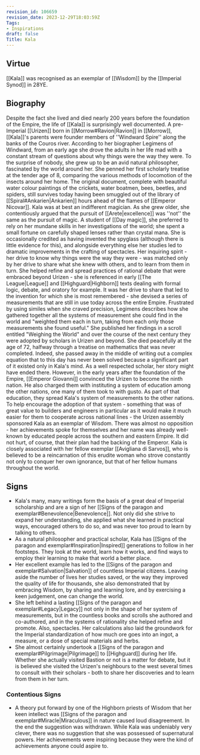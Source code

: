 ```yaml
---
revision_id: 106659
revision_date: 2023-12-29T18:03:59Z
Tags:
- Inspirations
draft: false
Title: Kala
---
```

## Virtue
[[Kala]] was recognised as an exemplar of [[Wisdom]] by the [[Imperial Synod]] in 28YE.
## Biography
Despite the fact she lived and died nearly 200 years before the foundation of the Empire, the life of [[Kala]] is surprisingly well documented. A pre-Imperial [[Urizen]] born in [[Morrow#Ravion|Ravion]] in [[Morrow]], [[Kala]]'s parents were founder members of ''Windward Spire'' along the banks of the Couros river. According to her biographer Legimens of Windward, from an early age she drove the adults in her life mad with a constant stream of questions about why things were the way they were. To the surprise of nobody, she grew up to be an avid natural philosopher, fascinated by the world around her. She penned her first scholarly treatise at the tender age of 8, comparing the various methods of locomotion of the insects around her home. The original document, complete with beautiful water colour paintings of the crickets, water boatmen, bees, beetles, and spiders, still survives today having been smuggled out of the library of [[Spiral#Ankarien|Ankarien]] hours ahead of the flames of [[Emperor Nicovar]].
Kala was at best an indifferent magician. As she grew older, she contentiously argued that the pursuit of [[Arete|excellence]] was ''not'' the same as the pursuit of magic. A student of [[Day magic]], she preferred to rely on her mundane skills in her investigations of the world; she spent a small fortune on carefully shaped lenses rather than crystal mana. She is occasionally credited as having invented the spyglass (although there is little evidence for this), and alongside everything else her studies led to dramatic improvements in the crafting of spectacles.
Her inquiring spirit - her drive to know why things were the way they were - was matched only by her drive to share what she knew with others, and to learn from them in turn. She helped refine and spread practices of rational debate that were embraced beyond Urizen - she is referenced in early [[The League|League]] and [[Highguard|Highborn]] texts dealing with formal logic, debate, and oratory for example. 
It was her drive to share that led to the invention for which she is most remembered - she devised a series of measurements that are still in use today across the entire Empire. Frustrated by using similes when she craved precision, Legimens describes how she gathered together all the systems of measurement she could find in the world and "weighted them each in turn, taking from each only those measurements she found useful." She published her findings in a scroll entitled "Weighing the World" and over the course of the next century they were adopted by scholars in Urizen and beyond.
She died peacefully at the age of 72, halfway through a treatise on mathematics that was never completed. Indeed, she passed away in the middle of writing out a complex equation that to this day has never been solved because a significant part of it existed only in Kala's mind.
As a well respected scholar, her story might have ended there. However, in the early years after the foundation of the Empire, [[Emperor Giovanni]] convinced the Urizen to become the ninth nation. He also charged them with instituting a system of education among the other nations, one many of them took to with gusto. As part of that education, they spread Kala's system of measurements to the other nations. To help encourage the adoption of that system - something that was of great value to builders and engineers in particular as it would make it much easier for them to cooperate across national lines - the Urizen assembly sponsored Kala as an exemplar of Wisdom. There was almost no opposition - her achievements spoke for themselves and her name was already well-known by educated people across the southern and eastern Empire. It did not hurt, of course, that their plan had the backing of the Emperor.
Kala is closely associated with her fellow exemplar [[Avigliana di Sarvos]], who is believed to be a reincarnation of this erudite woman who strove constantly not only to conquer her own ignorance, but that of her fellow humans throughout the world.
## Signs
* Kala's many, many writings form the basis of a great deal of Imperial scholarship and are a sign of her [[Signs of the paragon and exemplar#Benevolence|Benevolence]]. Not only did she strive to expand her understanding, she applied what she learned in practical ways, encouraged others to do so, and was never too proud to learn by talking to others.
* As a natural philosopher and practical scholar, Kala has [[Signs of the paragon and exemplar#Inspiration|Inspired]] generations to follow in her footsteps. They look at the world, learn how it works, and find ways to employ their learning to make that world a better place.
* Her excellent example has led to the [[Signs of the paragon and exemplar#Salvation|Salvation]] of countless Imperial citizens. Leaving aside the number of lives her studies saved, or the way they improved the quality of life for thousands, she also demonstrated that by embracing Wisdom, by sharing and learning lore, and by exercising a keen judgement, one can change the world.
* She left behind a lasting [[Signs of the paragon and exemplar#Legacy|Legacy]] not only in the shape of her system of measurements, but in the countless books and scrolls she authored and co-authored, and in the systems of rationality she helped refine and promote. Also, spectacles. Her calculations also laid the groundwork for the Imperial standardization of how much ore goes into an ingot, a measure, or a dose of special materials and herbs.
* She almost certainly undertook a [[Signs of the paragon and exemplar#Pilgrimage|Pilgrimage]] to [[Highguard]] during her life. Whether she actually visited Bastion or not is a matter for debate, but it is believed she visited the Urizen's neighbours to the west several times to consult with their scholars - both to share her discoveries and to learn from them in her turn.
### Contentious Signs
* A theory put forward by one of the Highborn priests of Wisdom that her keen intellect was [[Signs of the paragon and exemplar#Miracle|Miraculous]] in nature caused loud disagreement. In the end the suggestion was withdrawn. While Kala was undeniably very clever, there was no suggestion that she was possessed of supernatural powers. Her achievements were inspiring because they were the kind of achievements anyone could aspire to.